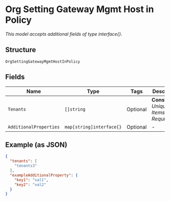 
# Org Setting Gateway Mgmt Host in Policy

*This model accepts additional fields of type interface{}.*

## Structure

`OrgSettingGatewayMgmtHostInPolicy`

## Fields

| Name | Type | Tags | Description |
|  --- | --- | --- | --- |
| `Tenants` | `[]string` | Optional | **Constraints**: *Unique Items Required* |
| `AdditionalProperties` | `map[string]interface{}` | Optional | - |

## Example (as JSON)

```json
{
  "tenants": [
    "tenants3"
  ],
  "exampleAdditionalProperty": {
    "key1": "val1",
    "key2": "val2"
  }
}
```

